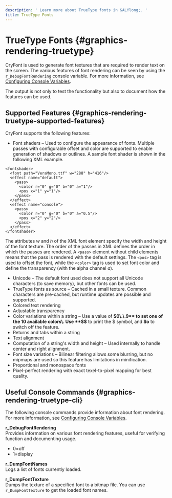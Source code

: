 ```yaml
---
description: ' Learn more about TrueType fonts in &ALYlong;. '
title: TrueType Fonts
---
```

# TrueType Fonts {#graphics-rendering-truetype}

CryFont is used to generate font textures that are required to render text on the screen\. The various features of font rendering can be seen by using the `r_DebugFontRendering` console variable\. For more information, see [Configuring Console Variables](/docs/userguide/console-intro#configuring-console-variables-cvars)\.

The output is not only to test the functionality but also to document how the features can be used\.

## Supported Features {#graphics-rendering-truetype-supported-features}

CryFont supports the following features:
+  Font shaders – Used to configure the appearance of fonts\. Multiple passes with configurable offset and color are supported to enable generation of shadows or outlines\. A sample font shader is shown in the following XML example\. 

  ```
  <fontshader>
    <font path="VeraMono.ttf" w="288" h="416"/>
    <effect name="default">
      <pass>
        <color r="0" g="0" b="0" a="1"/>
        <pos x="1" y="1"/>
      </pass>
    </effect>
    <effect name="console">
      <pass>
        <color r="0" g="0" b="0" a="0.5"/>
        <pos x="2" y="2"/>
      </pass>
    </effect>
  </fontshader>
  ```

  The attributes *w* and *h* of the XML font element specify the width and height of the font texture\. The order of the passes in XML defines the order in which the passes are rendered\. A `<pass>` element without child elements means that the pass is rendered with the default settings\. The `<pos>` tag is used to offset the font, while the `<color>` tag is used to set font color and define the transparency \(with the alpha channel *a*\)\.
+ Unicode – The default font used does not support all Unicode characters \(to save memory\), but other fonts can be used\.
+ TrueType fonts as source – Cached in a small texture\. Common characters are pre\-cached, but runtime updates are possible and supported\.
+ Colored text rendering
+ Adjustable transparency
+ Color variations within a string – Use a value of **$0\.\.9** to set one of the 10 available colors\. Use **$$** to print the $ symbol, and **$o** to switch off the feature\.
+ Returns and tabs within a string
+ Text alignment 
+ Computation of a string's width and height – Used internally to handle center and right alignment\.
+ Font size variations – Bilinear filtering allows some blurring, but no mipmaps are used so this feature has limitations in minification\. 
+ Proportional and monospace fonts
+ Pixel\-perfect rendering with exact texel\-to\-pixel mapping for best quality\.

## Useful Console Commands {#graphics-rendering-truetype-cli}

The following console commands provide information about font rendering\. For more information, see [Configuring Console Variables](/docs/userguide/console-intro#configuring-console-variables-cvars)\.

**r\_DebugFontRendering**  
Provides information on various font rendering features, useful for verifying function and documenting usage\.   
+ 0=off
+ 1=display

**r\_DumpFontNames**  
Logs a list of fonts currently loaded\.

**r\_DumpFontTexture**  
Dumps the texture of a specified font to a bitmap file\. You can use `r_DumpFontTexture` to get the loaded font names\.